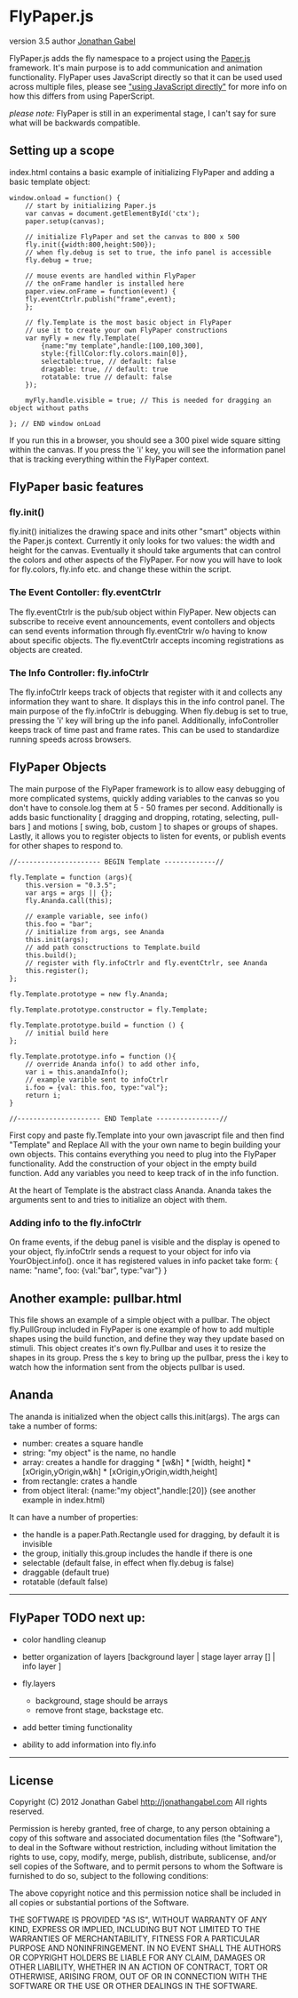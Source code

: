 # FlyPaper.js
version 3.5 author [Jonathan Gabel](http://jonathangabel.com)

FlyPaper.js adds the fly namespace to a project using the [Paper.js](http://paperjs.org) framework. It's main purpose is to add communication and animation functionality.  FlyPaper uses JavaScript directly so that it can be used used across multiple files, please see ["using JavaScript directly"](http://paperjs.org/tutorials/getting-started/using-javascript-directly/) for more info on how this differs from using PaperScript.

*please note:* FlyPaper is still in an experimental stage, I can't say for sure what will be backwards compatible.

## Setting up a scope

index.html contains a basic example of initializing FlyPaper and adding a basic template object:  

	window.onload = function() {
		// start by initializing Paper.js
		var canvas = document.getElementById('ctx');
		paper.setup(canvas);
		
		// initialize FlyPaper and set the canvas to 800 x 500 
		fly.init({width:800,height:500});
		// when fly.debug is set to true, the info panel is accessible
		fly.debug = true;
		
		// mouse events are handled within FlyPaper
		// the onFrame handler is installed here
		paper.view.onFrame = function(event) {
		fly.eventCtrlr.publish("frame",event);
		};

		// fly.Template is the most basic object in FlyPaper
		// use it to create your own FlyPaper constructions
		var myFly = new fly.Template(
			{name:"my template",handle:[100,100,300],
			style:{fillColor:fly.colors.main[0]},
			selectable:true, // default: false
			dragable: true, // default: true
			rotatable: true // default: false
		});
		
		myFly.handle.visible = true; // This is needed for dragging an object without paths

	}; // END window onLoad
	
If you run this in a browser, you should see a 300 pixel wide square sitting within the canvas. If you press the 'i' key, you will see the information panel that is tracking everything within the FlyPaper context.

## FlyPaper basic features

### fly.init()

fly.init() initializes the drawing space and inits other "smart" objects within the Paper.js context. Currently it only looks for two values: the width and height for the canvas.
Eventually it should take arguments that can control the colors and other aspects of the FlyPaper. For now you will have to look for fly.colors, fly.info etc. and change these within the script.  

### The Event Contoller: fly.eventCtrlr

The fly.eventCtrlr is the pub/sub object within FlyPaper. New objects can subscribe to receive event announcements, event contollers and objects can send events information through fly.eventCtrlr w/o having to know about specific objects. The fly.eventCtrlr accepts incoming registrations as objects are created.

### The Info Controller: fly.infoCtrlr

The fly.infoCtrlr keeps track of objects that register with it and collects any information they want to share.  It displays this in the info control panel.  The main purpose of the fly.infoCtrlr is debugging.  When fly.debug is set to true, pressing the 'i' key will bring up the info panel.  Additionally, infoController keeps track of time past and frame rates.  This can be used to standardize running speeds across browsers.

## FlyPaper Objects

The main purpose of the FlyPaper framework is to allow easy debugging of more complicated systems, quickly adding variables to the canvas so you don't have to console.log them at 5 - 50 frames per second.  Additionally is adds basic functionality [ dragging and dropping, rotating, selecting, pull-bars ] and motions [ swing, bob, custom ] to shapes or groups of shapes. Lastly, it allows you to register objects to listen for events, or publish events for other shapes to respond to.

	//--------------------- BEGIN Template -------------//

	fly.Template = function (args){
		this.version = "0.3.5";
		var args = args || {};		
		fly.Ananda.call(this);
	
		// example variable, see info()
		this.foo = "bar";	
		// initialize from args, see Ananda
		this.init(args);	
		// add path consctructions to Template.build
		this.build();
		// register with fly.infoCtrlr and fly.eventCtrlr, see Ananda
		this.register();
	};

	fly.Template.prototype = new fly.Ananda;

	fly.Template.prototype.constructor = fly.Template;

	fly.Template.prototype.build = function () {
		// initial build here
	};

	fly.Template.prototype.info = function (){
		// override Ananda info() to add other info,
		var i = this.anandaInfo();
		// example varible sent to infoCtrlr
		i.foo = {val: this.foo, type:"val"};
		return i;
	}

	//--------------------- END Template ----------------//

First copy and paste fly.Template into your own javascript file and then find "Template" and Replace All with the your own name to begin building your own objects.  This contains everything you need to plug into the FlyPaper functionality.  Add the construction of your object in the empty build function.  Add any variables you need to keep track of in the info function.

At the heart of Template is the abstract class Ananda. Ananda takes the arguments sent to and tries to initialize an object with them.

### Adding info to the fly.infoCtrlr

On frame events, if the debug panel is visible and the display is opened to your object, fly.infoCtrlr sends a request to your object for info via YourObject.info(). once it has registered values in info packet take form: { name: "name", foo: {val:"bar", type:"var"} }

## Another example: pullbar.html

This file shows an example of a simple object with a pullbar. The object fly.PullGroup included in FlyPaper is one example of how to add multiple shapes using the build function, and define they way they update based on stimuli.  This object creates it's own fly.Pullbar and uses it to resize the shapes in its group. Press the s key to bring up the pullbar, press the i key to watch how the information sent from the objects pullbar is used. 

## Ananda 

The ananda is initialized when the object calls this.init(args).  The args can take a number of forms:

  * number: creates a square handle
  * string: "my object" is the name, no handle 
  * array: creates a handle for dragging
		* [w&h]
		* [width, height]
		* [xOrigin,yOrigin,w&h]
		* [xOrigin,yOrigin,width,height]
  * from rectangle: crates a handle 
  * from object literal: {name:"my object",handle:[20]} (see another example in index.html)

It can have a number of properties:

  * the handle is a paper.Path.Rectangle used for dragging, by default it is invisible
  * the group, initially this.group includes the handle if there is one
  * selectable (default false, in effect when fly.debug is false)
  * draggable (default true)
  * rotatable (default false)

----

## FlyPaper TODO next up:
  * color handling cleanup
  * better organization of layers [background layer | stage layer array [] | info layer ]
  * fly.layers
    * background, stage should be arrays
    * remove front stage, backstage etc. 

  * add better timing functionality
  * ability to add information into fly.info

----

## License

Copyright (C) 2012 Jonathan Gabel
http://jonathangabel.com
All rights reserved.


Permission is hereby granted, free of charge, to any person obtaining a copy of this software and associated documentation files (the "Software"), to deal in the Software without restriction, including without limitation the rights to use, copy, modify, merge, publish, distribute, sublicense, and/or sell copies of the Software, and to permit persons to whom the Software is furnished to do so, subject to the following conditions:

The above copyright notice and this permission notice shall be included in all copies or substantial portions of the Software.

THE SOFTWARE IS PROVIDED "AS IS", WITHOUT WARRANTY OF ANY KIND, EXPRESS OR IMPLIED, INCLUDING BUT NOT LIMITED TO THE WARRANTIES OF MERCHANTABILITY, FITNESS FOR A PARTICULAR PURPOSE AND NONINFRINGEMENT. IN NO EVENT SHALL THE AUTHORS OR COPYRIGHT HOLDERS BE LIABLE FOR ANY CLAIM, DAMAGES OR OTHER LIABILITY, WHETHER IN AN ACTION OF CONTRACT, TORT OR OTHERWISE, ARISING FROM, OUT OF OR IN CONNECTION WITH THE SOFTWARE OR THE USE OR OTHER DEALINGS IN THE SOFTWARE.
